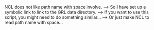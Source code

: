 NCL does not like path name with space involve.
--> So I have set up a symbolic link to link to the GRL data directory.
--> If you want to use this script, you might need to do something similar...
--> Or just make NCL to read path name with space...
